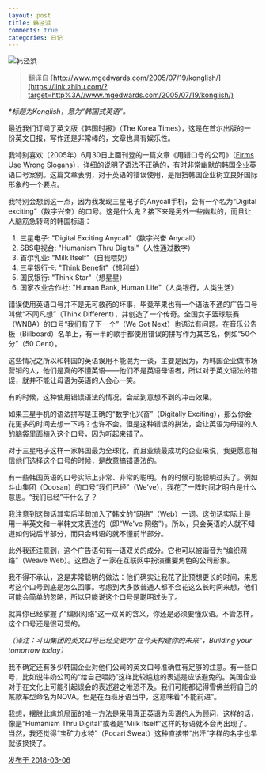 ```yaml
---
layout: post
title: 韩泾浜
comments: true
categories: 日记
---
```


![韩泾浜](http://ww1.sinaimg.cn/large/4b91f9d5gy1fubqhvsbs9j20lk0b3ndw.jpg)

> 翻译自 [http://www.mgedwards.com/2005/07/19/konglish/](https://link.zhihu.com/?target=http%3A//www.mgedwards.com/2005/07/19/konglish/)

_*标题为Konglish，意为“韩国式英语”。_

最近我们订阅了英文版《韩国时报》（The Korea Times），这是在首尔出版的一份英文日报，写作还是非常棒的，文章也具有娱乐性。

我特别喜欢（2005年）6月30日上面刊登的一篇文章《用错口号的公司》（[Firms Use Wrong Slogans](https://link.zhihu.com/?target=http%3A//m.koreatimes.co.kr/phone/news/view.jsp%3Freq_newsidx%3D12992)），详细的说明了语法不正确的，有时非常幽默的韩国企业英语口号案例。这篇文章表明，对于英语的错误使用，是阻挡韩国企业树立良好国际形象的一个要点。

我特别会想到这一点，因为我发现三星电子的Anycall手机，会有一个名为“Digital exciting”（数字兴奋）的口号。这是什么鬼？接下来是另外一些幽默的，而且让人脑筋急转弯的韩国标语：

1.  三星电子: "Digital Exciting Anycall"（数字兴奋 Anycall）
2.  SBS电视台: "Humanism Thru Digital"（人性通过数字）
3.  首尔乳业: "Milk Itself"（自我喂奶）
4.  三星银行卡: "Think Benefit"（想利益）
5.  国民银行: "Think Star"（想星星）
6.  国家农业合作社: "Human Bank, Human Life"（人类银行，人类生活）

错误使用英语口号并不是无可救药的坏事，毕竟苹果也有一个语法不通的广告口号叫做“不同凡想”（Think Different），并创造了一个传奇。全国女子篮球联赛（WNBA）的口号“我们有了下一个”（We Got Next）也语法有问题。在音乐公告板（Billboard）名单上，有一半的歌手都使用错误的拼写作为其艺名，例如“50个分”（50 Cent）。

这些情况之所以和韩国的英语误用不能混为一谈，主要是因为，为韩国企业做市场营销的人，他们是真的不懂英语——他们不是英语母语者，所以对于英文语法的错误，就并不能让母语为英语的人会心一笑。

有的时候，这种使用错误语法的情况，会起到意想不到的冲击效果。

如果三星手机的语法拼写是正确的“数字化兴奋”（Digitally Exciting），那么你会花更多的时间去想一下吗？也许不会。但是这种错误的拼法，会让英语为母语的人的脑袋里面植入这个口号，因为听起来错了。

对于三星电子这样一家韩国最为全球化，而且业绩最成功的企业来说，我更愿意相信他们选择这个口号的时候，是故意搞错语法的。

有一些韩国英语的口号实际上非常、非常的聪明。有的时候可能聪明过头了。例如斗山集团（Doosan）的口号“我们已经”（We’ve），我花了一阵时间才明白是什么意思。“我们已经”干什么了？

我注意到这句话其实后半句加入了韩文的“网络”（Web）一词。这句话实际上是用一半英文和一半韩文来表述的（即“We've 网络”）。所以，只会英语的人就不知道如何说后半部分，而只会韩语的就不懂前半部分。

此外我还注意到，这个广告语句有一语双关的成分。它也可以被谐音为“编织网络”（Weave Web）。这塑造了一家在互联网中扮演重要角色的公司形象。

我不得不承认，这是非常聪明的做法：他们确实让我花了比预想更长的时间，来思考这个口号到底是怎么回事。考虑到大多数普通人都不会花这么长时间来想，他们可能会简单的忽略，所以只能说这个口号是聪明过头了。

就算你已经掌握了“编织网络”这一双关的含义，你还是必须要懂双语。不管怎样，这个口号还是很可爱的。

_（译注：斗山集团的英文口号已经变更为“在今天构建你的未来”，Building your tomorrow today）_

我不确定还有多少韩国企业对他们公司的英文口号准确性有足够的注意。有一些口号，比如说牛奶公司的“给自己喂奶”这样比较尴尬的表述是应该避免的。美国企业对于在文化上可能引起误会的表述避之唯恐不及。我们可能都记得雪佛兰将自己的某款车型命名为NOVA。但是在西班牙语当中，这意味着“不能前进”。

我想，摆脱此尴尬局面的唯一方法是采用真正英语为母语的人为顾问，这样的话，像是“Humanism Thru Digital”或者是“Milk Itself”这样的标语就不会再出现了。当然，我还觉得“宝矿力水特”（Pocari Sweat）这种直接带“出汗”字样的名字也早就该换换了。

[发布于 2018-03-06](http://zhuanlan.zhihu.com/p/34268611)